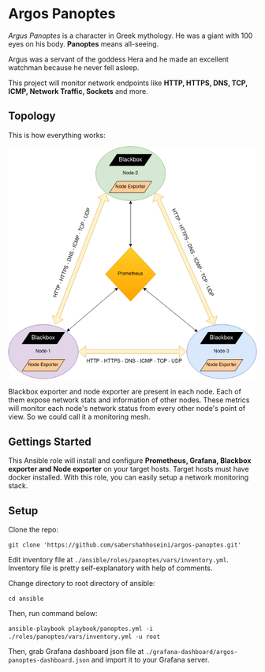 # Argos Panoptes
*Argus Panoptes* is a character in Greek mythology. He was a giant with 100 eyes on his body. **Panoptes** means all-seeing.

Argus was a servant of the goddess Hera and he made an excellent watchman because he never fell asleep.

This project will monitor network endpoints like **HTTP, HTTPS, DNS, TCP, ICMP, Network Traffic, Sockets** and more.

## Topology

This is how everything works:

![Diagram](pictures/diagram.png)

Blackbox exporter and node exporter are present in each node. Each of them expose network stats and information of other nodes.
These metrics will monitor each node's network status from every other node's point of view. So we could call it a monitoring mesh.

## Gettings Started

This Ansible role will install and configure **Prometheus, Grafana, Blackbox exporter and Node exporter** on your target hosts.
Target hosts must have docker installed.
With this role, you can easily setup a network monitoring stack.

## Setup

Clone the repo:

```
git clone 'https://github.com/sabershahhoseini/argos-panoptes.git'
```

Edit inventory file at `./ansible/roles/panoptes/vars/inventory.yml`. Inventory file is pretty self-explanatory with help of comments.

Change directory to root directory of ansible:

```
cd ansible
```

Then, run command below:

```
ansible-playbook playbook/panoptes.yml -i ./roles/panoptes/vars/inventory.yml -u root
```

Then, grab Grafana dashboard json file at `./grafana-dashboard/argos-panoptes-dashboard.json` and import it to your Grafana server.
